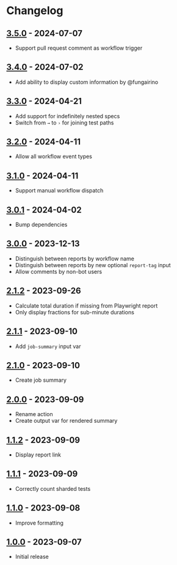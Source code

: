 # Changelog

## [3.5.0] - 2024-07-07

- Support pull request comment as workflow trigger

## [3.4.0] - 2024-07-02

- Add ability to display custom information by @fungairino

## [3.3.0] - 2024-04-21

- Add support for indefinitely nested specs
- Switch from `→` to `›` for joining test paths

## [3.2.0] - 2024-04-11

- Allow all workflow event types

## [3.1.0] - 2024-04-11

- Support manual workflow dispatch

## [3.0.1] - 2024-04-02

- Bump dependencies

## [3.0.0] - 2023-12-13

- Distinguish between reports by workflow name
- Distinguish between reports by new optional `report-tag` input
- Allow comments by non-bot users

## [2.1.2] - 2023-09-26

- Calculate total duration if missing from Playwright report
- Only display fractions for sub-minute durations

## [2.1.1] - 2023-09-10

- Add `job-summary` input var

## [2.1.0] - 2023-09-10

- Create job summary

## [2.0.0] - 2023-09-09

- Rename action
- Create output var for rendered summary

## [1.1.2] - 2023-09-09

- Display report link

## [1.1.1] - 2023-09-09

- Correctly count sharded tests

## [1.1.0] - 2023-09-08

- Improve formatting

## [1.0.0] - 2023-09-07

- Initial release

[3.5.0]: https://github.com/daun/playwright-report-summary/releases/tag/v3.5.0
[3.4.0]: https://github.com/daun/playwright-report-summary/releases/tag/v3.4.0
[3.3.0]: https://github.com/daun/playwright-report-summary/releases/tag/v3.3.0
[3.2.0]: https://github.com/daun/playwright-report-summary/releases/tag/v3.2.0
[3.1.0]: https://github.com/daun/playwright-report-summary/releases/tag/v3.1.0
[3.0.1]: https://github.com/daun/playwright-report-summary/releases/tag/v3.0.1
[3.0.0]: https://github.com/daun/playwright-report-summary/releases/tag/v3.0.0
[2.1.2]: https://github.com/daun/playwright-report-summary/releases/tag/v2.1.2
[2.1.1]: https://github.com/daun/playwright-report-summary/releases/tag/v2.1.1
[2.1.0]: https://github.com/daun/playwright-report-summary/releases/tag/v2.1.0
[2.0.0]: https://github.com/daun/playwright-report-summary/releases/tag/v2.0.0
[1.1.2]: https://github.com/daun/playwright-report-summary/releases/tag/v1.1.2
[1.1.1]: https://github.com/daun/playwright-report-summary/releases/tag/v1.1.1
[1.1.0]: https://github.com/daun/playwright-report-summary/releases/tag/v1.1.0
[1.0.0]: https://github.com/daun/playwright-report-summary/releases/tag/v1.0.0
